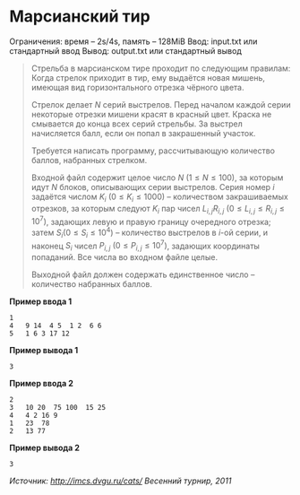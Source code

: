 # Марсианский тир

Ограничения: время – 2s/4s, память – 128MiB Ввод: input.txt или стандартный ввод Вывод: output.txt или стандартный вывод

> Стрельба в марсианском тире проходит по следующим правилам: Когда стрелок приходит в тир, ему выдаётся новая мишень, имеющая вид горизонтального отрезка чёрного цвета.
>
> Стрелок делает $N$ серий выстрелов. Перед началом каждой серии некоторые отрезки мишени красят в красный цвет. Краска не смывается до конца всех серий стрельбы. За выстрел начисляется балл, если он попал в закрашенный участок.
>
> Требуется написать программу, рассчитывающую количество баллов, набранных стрелком.
>
> Входной файл содержит целое число $N$ $(1 ≤ N ≤ 100)$, за которым идут $N$ блоков, описывающих серии выстрелов. Серия номер $i$ задаётся числом $K_i$ $(0 ≤ K_i ≤ 1000)$ – количеством закрашиваемых отрезков, за которым следуют $K_i$ пар чисел $L_{i, j} R_{i, j}$ $(0 ≤ L_{i, j} ≤ R_{i, j} ≤ 10^7)$, задающих левую и правую границу очередного отрезка; затем $S_i (0 ≤ S_i ≤ 10^4)$ – количество выстрелов в $i$-ой серии, и наконец $S_i$ чисел $P_{i, j}$ $(0 ≤ P_{i, j} ≤ 10^7)$, задающих координаты попаданий. Все числа во входном файле целые.
>
> Выходной файл должен содержать единственное число – количество набранных баллов.

**Пример ввода 1**
```
1
4   9 14  4 5  1 2  6 6
5   1 6 3 17 12
```
**Пример вывода 1**
```
3
```
**Пример ввода 2**
```
2
3   10 20  75 100  15 25
4   4 2 16 9
1   23  78
2   13 77
```
**Пример вывода 2**
```
3
```

*Источник: http://imcs.dvgu.ru/cats/ Весенний турнир, 2011*
